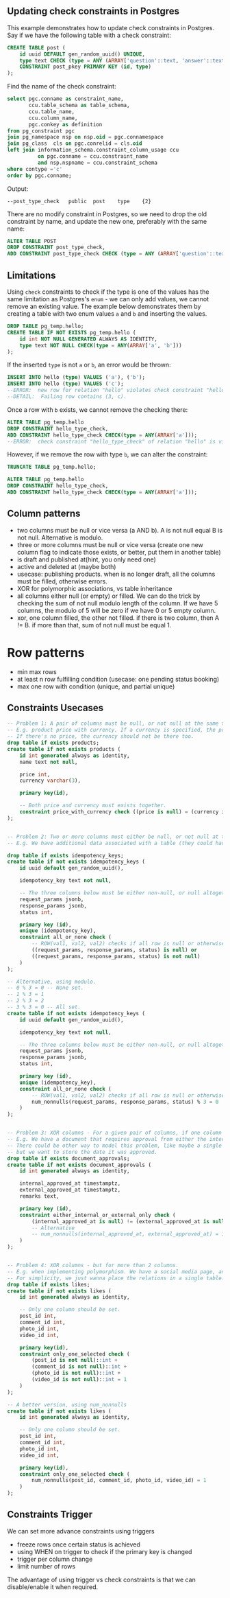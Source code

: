 ## Updating check constraints in Postgres

This example demonstrates how to update check constraints in Postgres. Say if we have the following table with a check constraint:
```sql
CREATE TABLE post (
    id uuid DEFAULT gen_random_uuid() UNIQUE,
    type text CHECK (type = ANY (ARRAY['question'::text, 'answer'::text, 'comment'::text])),
    CONSTRAINT post_pkey PRIMARY KEY (id, type)
);
```

Find the name of the check constraint:
```sql
select pgc.conname as constraint_name,
       ccu.table_schema as table_schema,
       ccu.table_name,
       ccu.column_name,
       pgc.conkey as definition
from pg_constraint pgc
join pg_namespace nsp on nsp.oid = pgc.connamespace
join pg_class  cls on pgc.conrelid = cls.oid
left join information_schema.constraint_column_usage ccu
          on pgc.conname = ccu.constraint_name
          and nsp.nspname = ccu.constraint_schema
where contype ='c'
order by pgc.conname;
```
Output:
```
--post_type_check	public	post	type	{2}
```

There are no modify constraint in Postgres, so we need to drop the old constraint by name, and update the new one, preferably with the same name:

```sql
ALTER TABLE POST
DROP CONSTRAINT post_type_check,
ADD CONSTRAINT post_type_check CHECK (type = ANY (ARRAY['question'::text, 'answer'::text, 'comment'::text]));
```


## Limitations

Using `check` constraints to check if the type is one of the values has the same limitation as Postgres's `enum` - we can only add values, we cannot remove an existing value. The example below demonstrates them by creating a table with two enum values `a` and `b` and inserting the values.
```sql
DROP TABLE pg_temp.hello;
CREATE TABLE IF NOT EXISTS pg_temp.hello (
	id int NOT NULL GENERATED ALWAYS AS IDENTITY,
	type text NOT NULL CHECK(type = ANY(ARRAY['a', 'b']))
);
```

If the inserted `type` is not `a` or `b`, an error would be thrown:
```sql
INSERT INTO hello (type) VALUES ('a'), ('b');
INSERT INTO hello (type) VALUES ('c');
--ERROR:  new row for relation "hello" violates check constraint "hello_type_check"
--DETAIL:  Failing row contains (3, c).
```

Once a row with `b` exists, we cannot remove the checking there:
```sql
ALTER TABLE pg_temp.hello
DROP CONSTRAINT hello_type_check,
ADD CONSTRAINT hello_type_check CHECK(type = ANY(ARRAY['a']));
--ERROR:  check constraint "hello_type_check" of relation "hello" is violated by some row
```

However, if we remove the row with type `b`, we can alter the constraint:
```sql
TRUNCATE TABLE pg_temp.hello;

ALTER TABLE pg_temp.hello
DROP CONSTRAINT hello_type_check,
ADD CONSTRAINT hello_type_check CHECK(type = ANY(ARRAY['a']));
```


## Column patterns

- two columns must be null or vice versa (a AND b). A is not null equal B is not null. Alternative is modulo.
- three or more columns must be null or vice versa (create one new column flag to indicate those exists, or better, put them in another table)
- is draft and published at(hint, you only need one)
- active and deleted at (maybe both)
- usecase: publishing products. when is no longer draft, all the columns must be filled, otherwise errors.
- XOR for polymorphic associations, vs table inheritance
- all columns either null (or empty) or filled. We can do the trick by checking the sum of not null modulo length of the column. If we have 5 columns, the modulo of 5 will be zero if we have 0 or 5 empty column.
- xor, one column filled, the other not filled. if there is two column, then A != B. if more than that, sum of not null must be equal 1.


# Row patterns

- min max rows
- at least n row fulfilling condition (usecase: one pending status booking)
- max one row with condition (unique, and partial unique)


## Constraints Usecases


```sql
-- Problem 1: A pair of columns must be null, or not null at the same time.
-- E.g. product price with currency. If a currency is specified, the price must be specified too.
-- If there's no price, the currency should not be there too.
drop table if exists products;
create table if not exists products (
	id int generated always as identity,
	name text not null,

	price int,
	currency varchar(3),

	primary key(id),

	-- Both price and currency must exists together.
    constraint price_with_currency check ((price is null) = (currency is null))
);


-- Problem 2: Two or more columns must either be null, or not null at the same time.
-- E.g. We have additional data associated with a table (they could have been in another table, but without supporting usecases yet, so they are placed in the same table)

drop table if exists idempotency_keys;
create table if not exists idempotency_keys (
	id uuid default gen_random_uuid(),

	idempotency_key text not null,

	-- The three columns below must be either non-null, or null altogether.
	request_params jsonb,
	response_params jsonb,
	status int,

	primary key (id),
	unique (idempotency_key),
	constraint all_or_none check (
		-- ROW(val1, val2, val2) checks if all row is null or otherwise.
		((request_params, response_params, status) is null) or
		((request_params, response_params, status) is not null)
	)
);

-- Alternative, using modulo.
-- 0 % 3 = 0 -- None set.
-- 1 % 3 = 1
-- 2 % 3 = 2
-- 3 % 3 = 0 -- All set.
create table if not exists idempotency_keys (
	id uuid default gen_random_uuid(),

	idempotency_key text not null,

	-- The three columns below must be either non-null, or null altogether.
	request_params jsonb,
	response_params jsonb,
	status int,

	primary key (id),
	unique (idempotency_key),
	constraint all_or_none check (
		-- ROW(val1, val2, val2) checks if all row is null or otherwise.
		num_nonnulls(request_params, response_params, status) % 3 = 0
	)
);


-- Problem 3: XOR columns - For a given pair of columns, if one column is set, the other should not be set.
-- E.g. We have a document that requires approval from either the internal admin, or an external vendor.
-- There could be other way to model this problem, like maybe a single boolean table is sufficient,
-- but we want to store the date it was approved.
drop table if exists document_approvals;
create table if not exists document_approvals (
	id int generated always as identity,

	internal_approved_at timestamptz,
	external_approved_at timestamptz,
	remarks text,

	primary key (id),
	constraint either_internal_or_external_only check (
		(internal_approved_at is null) != (external_approved_at is null)
		-- Alternative
		-- num_nonnulls(internal_approved_at, external_approved_at) = 1
	)
);


-- Problem 4: XOR columns - but for more than 2 columns.
-- E.g. when implementing polymorphism. We have a social media page, and we want to allow users to like posts, comments, photos or videos.
-- For simplicity, we just wanna place the relations in a single table.
drop table if exists likes;
create table if not exists likes (
	id int generated always as identity,

	-- Only one column should be set.
	post_id int,
	comment_id int,
	photo_id int,
	video_id int,

	primary key(id),
	constraint only_one_selected check (
		(post_id is not null)::int +
		(comment_id is not null)::int +
		(photo_id is not null)::int +
		(video_id is not null)::int = 1
	)
);

-- A better version, using num_nonnulls
create table if not exists likes (
	id int generated always as identity,

	-- Only one column should be set.
	post_id int,
	comment_id int,
	photo_id int,
	video_id int,

	primary key(id),
	constraint only_one_selected check (
		num_nonnulls(post_id, comment_id, photo_id, video_id) = 1
	)
);
```

## Constraints Trigger

We can set more advance constraints using triggers

- freeze rows once certain status is achieved
- using WHEN on trigger to check if the primary key is changed
- trigger per column change
- limit number of rows 


The advantage of using trigger vs check constraints is that we can disable/enable it when required.

